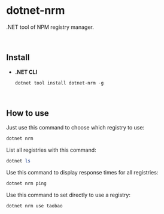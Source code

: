# dotnet-nrm
.NET tool of NPM registry manager.

<br/>

## Install

- **.NET CLI**

   ```powershell
   dotnet tool install dotnet-nrm -g
   ```

<br/>

## How to use

Just use this command to choose which registry to use:

```powershell
dotnet nrm
```

List all registries with this command:

```powershell
dotnet ls
```

Use this command to display response times for all registries:

```powershell
dotnet nrm ping
```

Use this command to set directly to use a registry:

```powershell
dotnet nrm use taobao
```

